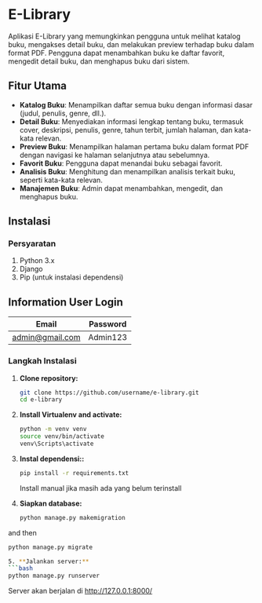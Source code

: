 # E-Library

Aplikasi E-Library yang memungkinkan pengguna untuk melihat katalog buku, mengakses detail buku, dan melakukan preview terhadap buku dalam format PDF. Pengguna dapat menambahkan buku ke daftar favorit, mengedit detail buku, dan menghapus buku dari sistem.

## Fitur Utama

- **Katalog Buku**: Menampilkan daftar semua buku dengan informasi dasar (judul, penulis, genre, dll.).
- **Detail Buku**: Menyediakan informasi lengkap tentang buku, termasuk cover, deskripsi, penulis, genre, tahun terbit, jumlah halaman, dan kata-kata relevan.
- **Preview Buku**: Menampilkan halaman pertama buku dalam format PDF dengan navigasi ke halaman selanjutnya atau sebelumnya.
- **Favorit Buku**: Pengguna dapat menandai buku sebagai favorit.
- **Analisis Buku**: Menghitung dan menampilkan analisis terkait buku, seperti kata-kata relevan.
- **Manajemen Buku**: Admin dapat menambahkan, mengedit, dan menghapus buku.


## Instalasi

### Persyaratan

1. Python 3.x
2. Django
3. Pip (untuk instalasi dependensi)


## Information User Login

| Email | Password |
| -------- | -------- |
| admin@gmail.com   | Admin123    |

### Langkah Instalasi

1. **Clone repository:**
   ```bash
   git clone https://github.com/username/e-library.git
   cd e-library

2. **Install Virtualenv and activate:**
   ```bash
   python -m venv venv
   source venv/bin/activate
   venv\Scripts\activate
   ```

3. **Instal dependensi::**
   ```bash
   pip install -r requirements.txt
   ```
   Install manual jika masih ada yang belum terinstall

4. **Siapkan database:**
   ```bash
   python manage.py makemigration
   ```
  and then
   
   ```bash
   python manage.py migrate

5. **Jalankan server:**
   ```bash
   python manage.py runserver
   ```
   Server akan berjalan di http://127.0.0.1:8000/









